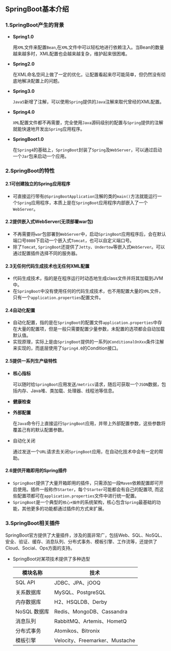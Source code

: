 ## SpringBoot基本介绍

### 1.SpringBoot产生的背景

- **Spring1.0**

  用`XML`文件来配置`Bean`,在`XML`文件中可以轻松地进行依赖注入。当Bean的数量越来越多时，XML配置也会越来越复杂，维护起来很困难。

- **Spring2.0**

  在XML命名空间上做了一定的优化，让配置看起来尽可能简单，但仍然没有彻底地解决配置上的问题。

- **Spring3.0**

  `Java5`新增了注解，可以使用`Spring`提供的`Java`注解来取代曾经的XML配置。

- **Spring4.0**

  `XML`配置文件都不再需要，完全使用`Java`源码级别的配置与`Spring`提供的注解就能快速地开发出`Spring`应用程序。

- **SpringBoot1.0**

  在`Spring4`的基础上，`SpringBoot`封装了`Spring`及`WebServer`，可以通过启动一个`Jar`包来启动一个应用。

### 2.SpringBoot的特性

#### 2.1可创建独立的Spring应用程序

- 可直接运行带有`@SpringBootApplication`注解的类的`main()`方法就能运行一个`Spring`应用程序，本质上是在`SpringBoot`应用程序内部嵌入了一个`WebServer`。

#### 2.2提供嵌入式WebServer(无须部署war包)

- 不再需要将`war`包部署到`WebServer`中，启动`SpringBoot`应用程序后，会在默认端口号`8080`下启动一个嵌入式`Tomcat`，也可以自定义端口号。
- 除了`Tomcat`, `SpringBoot`还提供了`Jetty`、`Undertow`等嵌入式`WebServer`。可以通过配置插件选择不同的服务器。

#### 2.3无任何代码生成技术也无任何XML配置

- 代码生成技术，指的是在程序运行时动态地生成class文件并将其加载到JVM中。
- 在`SpringBoot`中没有使用任何的代码生成技术，也不用配置大量的`XML`文件，只有一个`application.properties`配置文件。

#### 2.4自动化配置

- 自动化配置，指的是在`SpringBoot`的配置文件`application.properties`中存在大量的配置项，但是一般只需要配置少量参数，未配置的选项都会自动加载默认值。
- 实现原理，实际上是由`SpringBoot`提供的一系列`@ConditionalOnXxx`条件注解来实现的，而底层使用了`Spring4.0`的Condition接口。

#### 2.5提供一系列生产级特性

- **核心指标**

  可以随时给`SpringBoot`应用发送`/metrics`请求，随后可获取一个`JSON`数据，包括内存、Java堆、类加载、处理器、线程池等信息。

- **健康检查**

- **外部配置**

  在`Java`命令行上直接运行`SpringBoot`应用，并带上外部配置参数，这些参数将覆盖己有的默认配置参数。

- 自动化关闭

  通过发送一个`URL`请求去关闭`SpringBoot`应用，在自动化技术中会有一定的帮助。

#### 2.6提供开箱即用的Spring插件

- `SpringBoot`提供了大量开箱即用的插件，只需添加一段`Maven`依赖配置即可开启使用。插件一般称作`Starter`，每个`Starter`可能都会有自己的配置项, 而这些配置项都可在`application.properties`文件中进行统一配置。
- `SpringBoot`是一个典型的`核心+插件`的系统架构，核心包含`Spring`最基础的功能，其他更多的功能都通过插件的方式来扩展。



### 3.SpringBoot相关插件

SpringBoot官方提供了大量插件，涉及的面非常广，包括Web、SQL、NoSQL、安全、验证、缓存、消息队列、分布式事务、模板引擎、工作流等，还提供了Cloud、Social、Ops方面的支持。

- SpringBoot对某项技术提供了多种选型

  | 模块名称     | 技术                           |
  | ------------ | ------------------------------ |
  | SQL API      | JDBC、JPA、jOOQ                |
  | 关系数据库   | MySQL、PostgreSQL              |
  | 内存数据库   | H2、HSQLDB、Derby              |
  | NoSQL 数据库 | Redis、MongoDB、Cassandra      |
  | 消息队列     | RabbitMQ、Artemis、HometQ      |
  | 分布式事务   | Atomikos、Bitronix             |
  | 模板引擎     | Velocity、Freemarker、Mustache |

  







